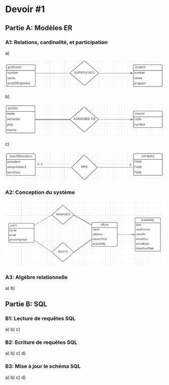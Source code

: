 # Devoir #1

## Partie A: Modèles ER

### A1: Relations, cardinalité, et participation

a) 

![aA1](images/aA1.PNG)

b) 

![bA1](images/bA1.PNG)

c)

![cA1](images/cA1.PNG)

### A2: Conception du système

![A2](images/A2.PNG)

### A3: Algèbre relationnelle
a)
b)

## Partie B: SQL

### B1: Lecture de requêtes SQL
a)
b)
c)

### B2: Ecriture de requêtes SQL
a)
b)
c)
d)

### B3: Mise à jour le schéma SQL
a)
b)
c)
d)
